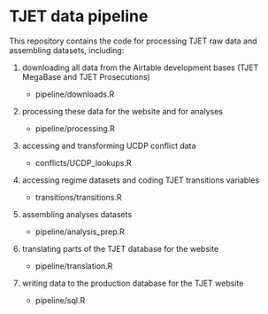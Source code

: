 # TJET data pipeline

This repository contains the code for processing TJET raw data and assembling datasets, including: 

1. downloading all data from the Airtable development bases (TJET MegaBase and TJET Prosecutions) 
    - pipeline/downloads.R

2. processing these data for the website and for analyses
    - pipeline/processing.R

3. accessing and transforming UCDP conflict data
    - conflicts/UCDP_lookups.R

4. accessing regime datasets and coding TJET transitions variables
    - transitions/transitions.R

5. assembling analyses datasets
    - pipeline/analysis_prep.R
  
6. translating parts of the TJET database for the website
    - pipeline/translation.R

7. writing data to the production database for the TJET website
    - pipeline/sql.R
